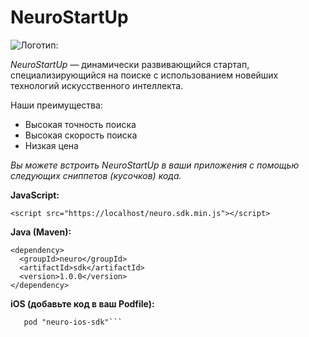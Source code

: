 # NeuroStartUp

![*Логотип:*](logo.png)

*NeuroStartUp* — динамически развивающийся стартап, специализирующийся на поиске с использованием новейших технологий искусственного интеллекта.

Наши преимущества:
* Высокая точность поиска
* Высокая скорость поиска
* Низкая цена


*Вы можете встроить NeuroStartUp в ваши приложения с помощью следующих сниппетов (кусочков) кода.*

**JavaScript:**

```<script src="https://localhost/neuro.sdk.min.js"></script>```

**Java (Maven):**
```
<dependency>
  <groupId>neuro</groupId>
  <artifactId>sdk</artifactId>
  <version>1.0.0</version>
</dependency> 
```

**iOS (добавьте код в ваш Podfile):**
```platform :ios, '8.0'
   pod "neuro-ios-sdk"```
